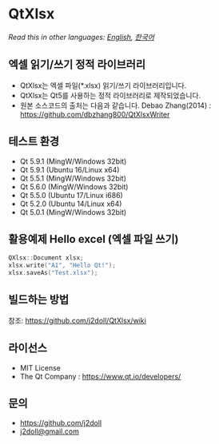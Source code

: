 # QtXlsx

*Read this in other languages: [English](README.md), [한국어](README.ko.md)*

## 엑셀 읽기/쓰기 정적 라이브러리

* QtXlsx는 엑셀 파일(*.xlsx) 읽기/쓰기 라이브러리입니다.
* QtXlsx는 Qt5를 사용하는 정적 라이브러리로 제작되었습니다.
* 원본 소스코드의 출처는 다음과 같습니다. Debao Zhang(2014) : https://github.com/dbzhang800/QtXlsxWriter

## 테스트 환경
* Qt 5.9.1 (MingW/Windows 32bit) 
* Qt 5.9.1 (Ubuntu 16/Linux x64) 
* Qt 5.5.1 (MingW/Windows 32bit)
* Qt 5.6.0 (MingW/Windows 32bit) 
* Qt 5.5.0 (Ubuntu 17/Linux i686)
* Qt 5.2.0 (Ubuntu 14/Linux x64)
* Qt 5.0.1 (MingW/Windows 32bit) 

## 활용예제 Hello excel (엑셀 파일 쓰기)
```cpp
QXlsx::Document xlsx;
xlsx.write("A1", "Hello Qt!");
xlsx.saveAs("Test.xlsx");
```

## 빌드하는 방법
참조: https://github.com/j2doll/QtXlsx/wiki

## 라이선스
* MIT License
* The Qt Company : 
   https://www.qt.io/developers/
   
## 문의
* https://github.com/j2doll
* j2doll@gmail.com
